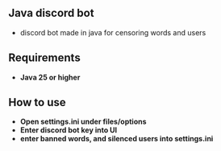 ## Java discord bot
- discord bot made in java for censoring words and users
## Requirements
- **Java 25 or higher**
## How to use
- **Open settings.ini under files/options**
- **Enter discord bot key into UI**
- **enter banned words, and silenced users into settings.ini**
